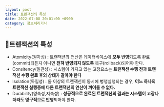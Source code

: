 ```yaml
---
layout: post
title: 트렌잭션의 특성
date: 2022-07-08 20:01:00 +0900
category: 정보처리기사
---
```


## 📍트렌잭션의 특성

- Atomicity(원자성) : 트랜잭션의 연산은 데이터베이스에 **모두 반영**되도록 완료(commit)되든지 아니면 **전혀 반영되지 않도록** 복구(rollback)되어야 한다.
- Consitency(일관성) : 시스템이 가지고 있는 고정요소는 **트랜잭션 수행 전과 트랜잭션 수행 완료 후의 상태가 같아야 한다**
- Isolation(독립성) : 둘 이상의 트랜잭션이 동시에 병행실행되는 경우, **어느 하나의 트랜잭션 실행중에 다른 트랜잭션의 연산이 끼어들 수 없다.**
- Durability(영속성,지속성) : **성공적으로 완료된 트랜잭션의 결과는 시스템이 고장나더라도 영구적으로 반영**되어야 한다.
